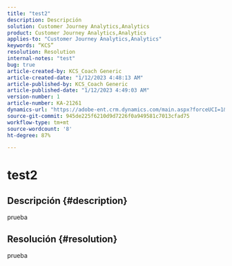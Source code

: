 ```yaml
---
title: "test2"
description: Descripción
solution: Customer Journey Analytics,Analytics
product: Customer Journey Analytics,Analytics
applies-to: "Customer Journey Analytics,Analytics"
keywords: “KCS”
resolution: Resolution
internal-notes: "test"
bug: true
article-created-by: KCS_Coach Generic
article-created-date: "1/12/2023 4:48:13 AM"
article-published-by: KCS_Coach Generic
article-published-date: "1/12/2023 4:49:03 AM"
version-number: 1
article-number: KA-21261
dynamics-url: "https://adobe-ent.crm.dynamics.com/main.aspx?forceUCI=1&pagetype=entityrecord&etn=knowledgearticle&id=55979c51-3492-ed11-aad1-6045bd006149"
source-git-commit: 945de225f6210d9d7226f0a949581c7013cfad75
workflow-type: tm+mt
source-wordcount: '8'
ht-degree: 87%

---
```


# test2

## Descripción {#description}

prueba

## Resolución {#resolution}


prueba
